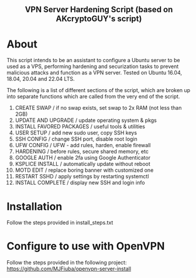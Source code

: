 ## <p align="center"> VPN Server Hardening Script (based on AKcryptoGUY's script)</p>

# About

This script intends to be an assistant to configure a Ubuntu server to be used as a VPS, performing hardening and securization tasks to prevent malicious attacks and function as a VPN server.
Tested on Ubuntu 16.04, 18.04, 20.04 and 22.04 LTS.

The following is a list of different sections of the script, which are broken up into separate functions which are called from the very end of the script. 

1. CREATE SWAP / if no swap exists, set swap to 2x RAM (not less than 2GB)
2. UPDATE AND UPGRADE / update operating system & pkgs
3. INSTALL FAVORED PACKAGES / useful tools & utilities
4. USER SETUP / add new sudo user, copy SSH keys
5. SSH CONFIG / change SSH port, disable root login
6. UFW CONFIG / UFW - add rules, harden, enable firewall
7. HARDENING / before rules, secure shared memory, etc
8. GOOGLE AUTH / enable 2fa using Google Authenticator
9. KSPLICE INSTALL / automatically update without reboot
10. MOTD EDIT / replace boring banner with customized one
11. RESTART SSHD / apply settings by restarting systemctl
12. INSTALL COMPLETE / display new SSH and login info



# Installation

Follow the steps provided in install_steps.txt

# Configure to use with OpenVPN

Follow the steps provided in the following project:
https://github.com/MJFiuba/openvpn-server-install
